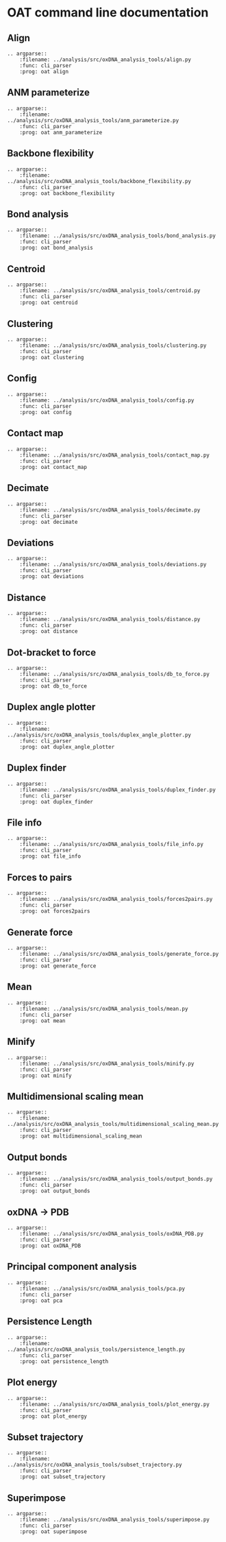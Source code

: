 # OAT command line documentation

## Align

```{eval-rst}
.. argparse::
    :filename: ../analysis/src/oxDNA_analysis_tools/align.py
    :func: cli_parser
    :prog: oat align
```

## ANM parameterize

```{eval-rst}
.. argparse::
    :filename: ../analysis/src/oxDNA_analysis_tools/anm_parameterize.py
    :func: cli_parser
    :prog: oat anm_parameterize
```

## Backbone flexibility

```{eval-rst}
.. argparse::
    :filename: ../analysis/src/oxDNA_analysis_tools/backbone_flexibility.py
    :func: cli_parser
    :prog: oat backbone_flexibility
```

## Bond analysis

```{eval-rst}
.. argparse::
    :filename: ../analysis/src/oxDNA_analysis_tools/bond_analysis.py
    :func: cli_parser
    :prog: oat bond_analysis
```

## Centroid

```{eval-rst}
.. argparse::
    :filename: ../analysis/src/oxDNA_analysis_tools/centroid.py
    :func: cli_parser
    :prog: oat centroid
```

## Clustering

```{eval-rst}
.. argparse::
    :filename: ../analysis/src/oxDNA_analysis_tools/clustering.py
    :func: cli_parser
    :prog: oat clustering
```

## Config

```{eval-rst}
.. argparse::
    :filename: ../analysis/src/oxDNA_analysis_tools/config.py
    :func: cli_parser
    :prog: oat config
```

## Contact map

```{eval-rst}
.. argparse::
    :filename: ../analysis/src/oxDNA_analysis_tools/contact_map.py
    :func: cli_parser
    :prog: oat contact_map
```
## Decimate

```{eval-rst}
.. argparse::
    :filename: ../analysis/src/oxDNA_analysis_tools/decimate.py
    :func: cli_parser
    :prog: oat decimate
```

## Deviations

```{eval-rst}
.. argparse::
    :filename: ../analysis/src/oxDNA_analysis_tools/deviations.py
    :func: cli_parser
    :prog: oat deviations
```

## Distance

```{eval-rst}
.. argparse::
    :filename: ../analysis/src/oxDNA_analysis_tools/distance.py
    :func: cli_parser
    :prog: oat distance
```

## Dot-bracket to force

```{eval-rst}
.. argparse::
    :filename: ../analysis/src/oxDNA_analysis_tools/db_to_force.py
    :func: cli_parser
    :prog: oat db_to_force
```

## Duplex angle plotter

```{eval-rst}
.. argparse::
    :filename: ../analysis/src/oxDNA_analysis_tools/duplex_angle_plotter.py
    :func: cli_parser
    :prog: oat duplex_angle_plotter
```

## Duplex finder

```{eval-rst}
.. argparse::
    :filename: ../analysis/src/oxDNA_analysis_tools/duplex_finder.py
    :func: cli_parser
    :prog: oat duplex_finder
```

## File info
```{eval-rst}
.. argparse::
    :filename: ../analysis/src/oxDNA_analysis_tools/file_info.py
    :func: cli_parser
    :prog: oat file_info
```

## Forces to pairs

```{eval-rst}
.. argparse::
    :filename: ../analysis/src/oxDNA_analysis_tools/forces2pairs.py
    :func: cli_parser
    :prog: oat forces2pairs
```

## Generate force

```{eval-rst}
.. argparse::
    :filename: ../analysis/src/oxDNA_analysis_tools/generate_force.py
    :func: cli_parser
    :prog: oat generate_force
```

## Mean

```{eval-rst}
.. argparse::
    :filename: ../analysis/src/oxDNA_analysis_tools/mean.py
    :func: cli_parser
    :prog: oat mean
```

## Minify

```{eval-rst}
.. argparse::
    :filename: ../analysis/src/oxDNA_analysis_tools/minify.py
    :func: cli_parser
    :prog: oat minify
```

## Multidimensional scaling mean

```{eval-rst}
.. argparse::
    :filename: ../analysis/src/oxDNA_analysis_tools/multidimensional_scaling_mean.py
    :func: cli_parser
    :prog: oat multidimensional_scaling_mean
```

## Output bonds

```{eval-rst}
.. argparse::
    :filename: ../analysis/src/oxDNA_analysis_tools/output_bonds.py
    :func: cli_parser
    :prog: oat output_bonds
```

## oxDNA -> PDB

```{eval-rst}
.. argparse::
    :filename: ../analysis/src/oxDNA_analysis_tools/oxDNA_PDB.py
    :func: cli_parser
    :prog: oat oxDNA_PDB
```

## Principal component analysis

```{eval-rst}
.. argparse::
    :filename: ../analysis/src/oxDNA_analysis_tools/pca.py
    :func: cli_parser
    :prog: oat pca
```

## Persistence Length

```{eval-rst}
.. argparse::
    :filename: ../analysis/src/oxDNA_analysis_tools/persistence_length.py
    :func: cli_parser
    :prog: oat persistence_length
```

## Plot energy

```{eval-rst}
.. argparse::
    :filename: ../analysis/src/oxDNA_analysis_tools/plot_energy.py
    :func: cli_parser
    :prog: oat plot_energy
```

## Subset trajectory

```{eval-rst}
.. argparse::
    :filename: ../analysis/src/oxDNA_analysis_tools/subset_trajectory.py
    :func: cli_parser
    :prog: oat subset_trajectory
```

## Superimpose

```{eval-rst}
.. argparse::
    :filename: ../analysis/src/oxDNA_analysis_tools/superimpose.py
    :func: cli_parser
    :prog: oat superimpose
```